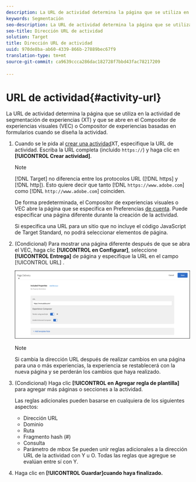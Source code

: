 ```yaml
---
description: La URL de actividad determina la página que se utiliza en la actividad de segmentación de experiencias y que se abre en el Compositor de experiencias visuales (VEC) o Compositor de experiencias basadas en formularios cuando se diseña la actividad.
keywords: Segmentación
seo-description: La URL de actividad determina la página que se utiliza en la actividad de segmentación de experiencias y que se abre en el Compositor de experiencias visuales de Adobe Target (VEC) o Compositor de experiencias basadas en formularios cuando se diseña la actividad.
seo-title: Dirección URL de actividad
solution: Target
title: Dirección URL de actividad
uuid: 970de8ba-ab60-4339-866b-27889bec67f9
translation-type: tm+mt
source-git-commit: ca9639ccca286dac182728f7bbd43fac78217209

---
```



# URL de actividad{#activity-url}

La URL de actividad determina la página que se utiliza en la actividad de segmentación de experiencias (XT) y que se abre en el Compositor de experiencias visuales (VEC) o Compositor de experiencias basadas en formularios cuando se diseña la actividad.

1. Cuando se le pida al [crear una actividad](/help/c-activities/t-experience-target/t-xt-create/xt-create.md)XT, especifique la URL de actividad. Escriba la URL completa (incluido `https://`) y haga clic en **[!UICONTROL Crear actividad]**.

   >[!NOTE]
   >
   >[!DNL Target] no diferencia entre los protocolos URL ([!DNL https] y [!DNL http]). Esto quiere decir que tanto [!DNL `https://www.adobe.com`] como [!DNL `http://www.adobe.com`] coinciden.
   >
   >De forma predeterminada, el Compositor de experiencias visuales o VEC abre la página que se especifica en Preferencias [de cuenta](/help/administrating-target/r-target-account-preferences/target-account-preferences.md). Puede especificar una página diferente durante la creación de la actividad.
   >
   >Si especifica una URL para un sitio que no incluye el código JavaScript de Target Standard, no podrá seleccionar elementos de página.

1. (Condicional) Para mostrar una página diferente después de que se abra el VEC, haga clic **[!UICONTROL en Configurar]**, seleccione **[!UICONTROL Entrega]** de página y especifique la URL en el campo [!UICONTROL URL] .

   ![Cuadro de diálogo Entrega de página](/help/c-activities/t-experience-target/t-xt-create/assets/url-config-new.png)

   >[!NOTE]
   >
   >Si cambia la dirección URL después de realizar cambios en una página para una o más experiencias, la experiencia se restablecerá con la nueva página y se perderán los cambios que haya realizado.

1. (Condicional) Haga clic **[!UICONTROL en Agregar regla de plantilla]** para agregar más páginas o secciones a la actividad.

   Las reglas adicionales pueden basarse en cualquiera de los siguientes aspectos:

   * Dirección URL
   * Dominio
   * Ruta
   * Fragmento hash (#)
   * Consulta
   * Parámetro de mbox
   Se pueden unir reglas adicionales a la dirección URL de la actividad con Y u O. Todas las reglas que agregue se evalúan entre sí con Y.

1. Haga clic en **[!UICONTROL Guardar]cuando haya finalizado.**